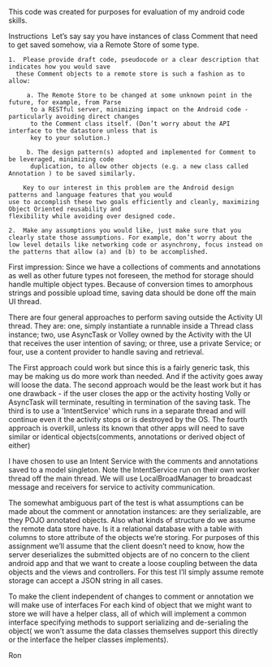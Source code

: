 This code was created for purposes for evaluation of my android code skills.

Instructions 
Let’s say say you have instances of class Comment that need to get saved somehow, via a Remote Store
of some type.

	1.	Please provide draft code, pseudo­code or a clear description that indicates how you would save
      these Comment objects to a remote store is such a fashion as to allow:

	     a.	The Remote Store to be changed at some unknown point in the future, for example, from Parse
          to a RESTful server, minimizing impact on the Android code ­ particularly avoiding direct changes
          to the Comment class itself. (Don’t worry about the API interface to the datastore unless that is
          key to your solution.)  

	     b.	The design pattern(s) adopted and implemented for Comment to be leveraged, minimizing code
          duplication, to allow other objects (e.g. a new class called Annotation ) to be saved similarly.  

		Key to our interest in this problem are the Android design patterns and language features that you would
    use to accomplish these two goals efficiently and cleanly, maximizing Object Oriented reusability and
    flexibility while avoiding over­ designed code.  

	2.	Make any assumptions you would like, just make sure that you clearly state those assumptions. For example, don’t worry about the low level details like networking code or asynchrony, focus instead on the patterns that allow (a) and (b) to be accomplished.  


First impression: Since we have a collections of comments and annotations as well as other future types not foreseen, the method for storage should handle multiple object types. Because of conversion times to amorphous strings and possible upload time, saving data should be done off the main UI thread.

There are four general approaches to perform saving outside the Activity UI thread.  They are: one, simply instantiate a runnable inside a Thread class instance;  two, use AsyncTask or Volley owned by the Activity with the UI that receives the user intention of saving;  or three, use a private Service;  or four, use a content provider to handle saving and retrieval.  

The First approach could work but since this is a fairly generic task, this may be making us do more work than needed. And if the activity goes away will loose the data.
The second approach would be the least work but it has one drawback - if the user closes the app or the activity hosting Volly or AsyncTask will terminate, resulting in termination of the saving task.
The third is to use a 'IntentService' which runs in a separate thread and will continue even it the activity stops or is destroyed by the OS.
The fourth approach is overkill, unless its known that other apps will need to save similar or identical objects(comments, annotations or derived object of either)

I have chosen to use an Intent Service with the comments and annotations saved to a model singleton.  Note the IntentService run on their own worker thread off the main thread.  We will use LocalBroadManager to broadcast message and receivers for service to activity communication.

The somewhat ambiguous part of the test is what assumptions can be made about the comment or annotation instances:  are they serializable, are they POJO annotated objects.  Also what kinds of structure do we assume the remote data store have. Is it a relational database with a table with columns to store attribute of the objects we’re storing.  For purposes of this assignment we’ll assume that the client doesn’t need to know, how the server deserializes the submitted objects are of no concern to the client android app and that we want to create a loose coupling between the data objects and the views and controllers.  For this test I’ll simply assume remote storage can accept a JSON string in all cases.

To make the client independent of changes to comment or annotation we will make use of interfaces  For each kind of object that we might want to store we will have a helper class, all of which will implement a common interface specifying methods to support serializing and de-serialing the object( we won’t assume the data classes themselves support this directly or the interface the helper classes implements).

Ron
